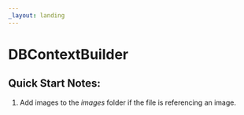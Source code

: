```yaml
---
_layout: landing
---
```


# DBContextBuilder


## Quick Start Notes:

1. Add images to the *images* folder if the file is referencing an image.
